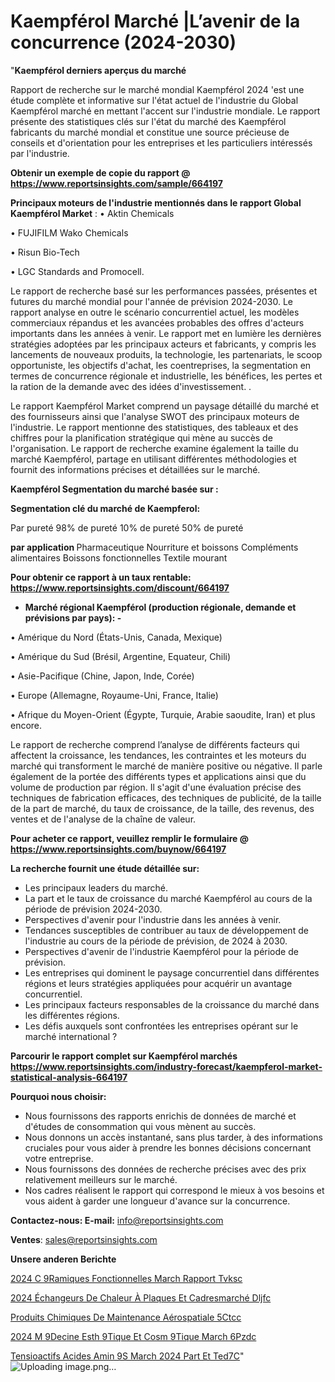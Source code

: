 # Kaempférol Marché |L’avenir de la concurrence (2024-2030)

"<strong>Kaempférol derniers aperçus du marché</strong>

Rapport de recherche sur le marché mondial Kaempférol 2024 'est une étude complète et informative sur l'état actuel de l'industrie du Global Kaempférol marché en mettant l'accent sur l'industrie mondiale. Le rapport présente des statistiques clés sur l'état du marché des Kaempférol fabricants du marché mondial et constitue une source précieuse de conseils et d'orientation pour les entreprises et les particuliers intéressés par l'industrie.

<strong>Obtenir un exemple de copie du rapport @ <a href=https://www.reportsinsights.com/sample/664197>https://www.reportsinsights.com/sample/664197</a></strong>

<strong>Principaux moteurs de l'industrie mentionnés dans le rapport Global Kaempférol Market</strong> :
• Aktin Chemicals

• FUJIFILM Wako Chemicals

• Risun Bio-Tech

• LGC Standards and Promocell.

Le rapport de recherche basé sur les performances passées, présentes et futures du marché mondial pour l'année de prévision 2024-2030. Le rapport analyse en outre le scénario concurrentiel actuel, les modèles commerciaux répandus et les avancées probables des offres d'acteurs importants dans les années à venir. Le rapport met en lumière les dernières stratégies adoptées par les principaux acteurs et fabricants, y compris les lancements de nouveaux produits, la technologie, les partenariats, le scoop opportuniste, les objectifs d'achat, les coentreprises, la segmentation en termes de concurrence régionale et industrielle, les bénéfices, les pertes et la ration de la demande avec des idées d'investissement. .

Le rapport Kaempférol Market comprend un paysage détaillé du marché et des fournisseurs ainsi que l'analyse SWOT des principaux moteurs de l'industrie. Le rapport mentionne des statistiques, des tableaux et des chiffres pour la planification stratégique qui mène au succès de l'organisation. Le rapport de recherche examine également la taille du marché Kaempférol, partage en utilisant différentes méthodologies et fournit des informations précises et détaillées sur le marché.

<strong>Kaempférol Segmentation du marché basée sur :</strong>

<strong> Segmentation clé du marché de Kaempferol: </strong>

Par pureté
98% de pureté
10% de pureté
50% de pureté

<strong> par application </strong>
Pharmaceutique
Nourriture et boissons
Compléments alimentaires
Boissons fonctionnelles
Textile mourant

<strong>Pour obtenir ce rapport à un taux rentable: <a href=https://www.reportsinsights.com/discount/664197>https://www.reportsinsights.com/discount/664197</a></strong>
<ul>
  <li><strong>Marché régional Kaempférol (production régionale, demande et prévisions par pays): -</strong></li>
</ul>
• Amérique du Nord (États-Unis, Canada, Mexique)

• Amérique du Sud (Brésil, Argentine, Equateur, Chili)

• Asie-Pacifique (Chine, Japon, Inde, Corée)

• Europe (Allemagne, Royaume-Uni, France, Italie)

• Afrique du Moyen-Orient (Égypte, Turquie, Arabie saoudite, Iran) et plus encore.

Le rapport de recherche comprend l’analyse de différents facteurs qui affectent la croissance, les tendances, les contraintes et les moteurs du marché qui transforment le marché de manière positive ou négative. Il parle également de la portée des différents types et applications ainsi que du volume de production par région. Il s'agit d'une évaluation précise des techniques de fabrication efficaces, des techniques de publicité, de la taille de la part de marché, du taux de croissance, de la taille, des revenus, des ventes et de l'analyse de la chaîne de valeur.

<strong>Pour acheter ce rapport, veuillez remplir le formulaire @   <a href=https://www.reportsinsights.com/buynow/664197>https://www.reportsinsights.com/buynow/664197</a></strong>

<strong>La recherche fournit une étude détaillée sur:</strong>
<ul>
  <li>Les principaux leaders du marché.</li>
  <li>La part et le taux de croissance du marché Kaempférol au cours de la période de prévision 2024-2030.</li>
  <li>Perspectives d'avenir pour l'industrie dans les années à venir.</li>
  <li>Tendances susceptibles de contribuer au taux de développement de l'industrie au cours de la période de prévision, de 2024 à 2030.</li>
  <li>Perspectives d'avenir de l'industrie Kaempférol pour la période de prévision.</li>
  <li>Les entreprises qui dominent le paysage concurrentiel dans différentes régions et leurs stratégies appliquées pour acquérir un avantage concurrentiel.</li>
  <li>Les principaux facteurs responsables de la croissance du marché dans les différentes régions.</li>
  <li>Les défis auxquels sont confrontées les entreprises opérant sur le marché international ?</li>
</ul>

<strong>Parcourir le rapport complet sur Kaempférol marchés <a href=https://www.reportsinsights.com/industry-forecast/kaempferol-market-statistical-analysis-664197>https://www.reportsinsights.com/industry-forecast/kaempferol-market-statistical-analysis-664197</a></strong>

<strong>Pourquoi nous choisir:</strong>
<ul>
  <li>Nous fournissons des rapports enrichis de données de marché et d'études de consommation qui vous mènent au succès.</li>
  <li>Nous donnons un accès instantané, sans plus tarder, à des informations cruciales pour vous aider à prendre les bonnes décisions concernant votre entreprise.</li>
  <li>Nous fournissons des données de recherche précises avec des prix relativement meilleurs sur le marché.</li>
  <li>Nos cadres réalisent le rapport qui correspond le mieux à vos besoins et vous aident à garder une longueur d'avance sur la concurrence.</li>
</ul>
<strong>Contactez-nous:
</strong><strong>E-mail:</strong> <a href=mailto:info@reportsinsights.com>info@reportsinsights.com</a>

<strong>Ventes</strong>: <a href=mailto:sales@reportsinsights.com>sales@reportsinsights.com</a>

<strong>Unsere anderen Berichte</strong>

<a href=https://www.linkedin.com/pulse/2024-c%C3%A9ramiques-fonctionnelles-march%C3%A9-rapport-tvksc/>2024 C 9Ramiques Fonctionnelles March Rapport Tvksc</a>

<a href=https://www.linkedin.com/pulse/2024-échangeurs-de-chaleur-à-plaques-et-cadresmarché-dljfc/>2024 Échangeurs De Chaleur À Plaques Et Cadresmarché Dljfc</a>

<a href=https://www.linkedin.com/pulse/produits-chimiques-de-maintenance-aérospatiale-5ctcc/>Produits Chimiques De Maintenance Aérospatiale 5Ctcc</a>

<a href=https://www.linkedin.com/pulse/2024-m%C3%A9decine-esth%C3%A9tique-et-cosm%C3%A9tique-march%C3%A9-6pzdc/>2024 M 9Decine Esth 9Tique Et Cosm 9Tique March 6Pzdc</a>

<a href=https://www.linkedin.com/pulse/tensioactifs-acides-amin%C3%A9s-march%C3%A9-2024-part-et-ted7c/>Tensioactifs Acides Amin 9S March 2024 Part Et Ted7C</a>"
![Uploading image.png…]()
